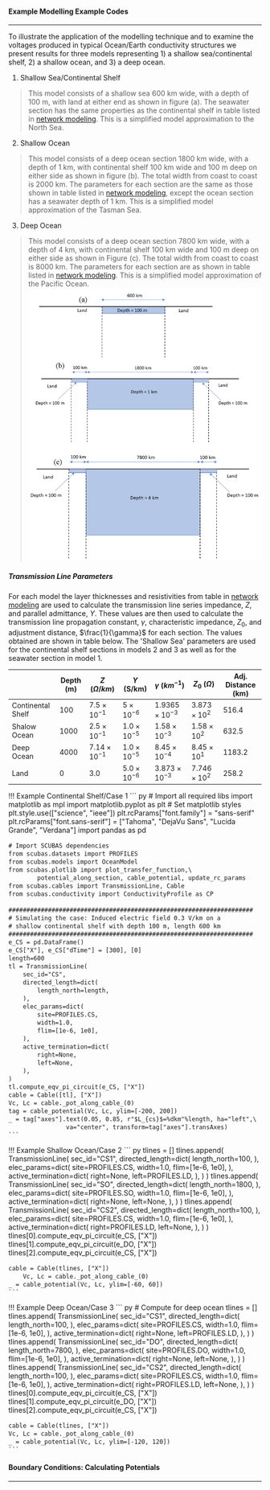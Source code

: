 <!-- 
Author(s): Shibaji Chakraborty, Xueling Shi

Disclaimer:
SCUBAS is under the MIT license found in the root directory LICENSE.md 
Everyone is permitted to copy and distribute verbatim copies of this license 
document.

This version of the MIT Public License incorporates the terms
and conditions of MIT General Public License.
-->
#### Example Modelling Example Codes
---
To illustrate the application of the modelling technique and to examine the voltages produced in typical Ocean/Earth conductivity structures we present results for three models representing 1) a shallow sea/continental shelf, 2) a shallow ocean, and 3) a deep ocean.

1. Shallow Sea/Continental Shelf
> This model consists of a shallow sea 600 km wide, with a depth of 100 m, with land at either end  as shown in figure (a). The seawater section has the same properties as the continental shelf in table listed in [network modeling](netmodel.md). This is a simplified model approximation to the North Sea.

2. Shallow Ocean
> This model consists of a deep ocean section 1800 km wide, with a depth of 1 km, with continental shelf 100 km wide and 100 m deep on either side as shown in figure (b). The total width from coast to coast is 2000 km. The parameters for each section are the same as those shown in table listed in [network modeling](netmodel.md), except the ocean section has a seawater depth of 1 km. This is a simplified model approximation of the Tasman Sea.

3. Deep Ocean
> This model consists of a deep ocean section 7800 km wide, with a depth of 4 km, with continental shelf 100 km wide and 100 m deep on either side as shown in Figure (c). The total width from coast to coast is 8000 km. The parameters for each section are as shown in table listed in [network modeling](netmodel.md). This is a simplified model approximation of the Pacific Ocean.![Alt text](../figures/Case-Studies.png)

##### Transmission Line Parameters 
For each model the layer thicknesses and resistivities from table in [network modeling](netmodel.md) are used to calculate the transmission line series impedance, $Z$, and parallel admittance, $Y$. These values are then used to calculate the transmission line propagation constant, $\gamma$, characteristic impedance, $Z_0$, and adjustment distance, $\frac{1}{\gamma}$ for each section. The values obtained are shown in table below. The 'Shallow Sea' parameters are used for the continental shelf sections in models 2 and 3 as well as for the seawater section in model 1.

|                    | Depth (m) | $Z$ ($\Omega/km$) | $Y$ (S/km) | $\gamma$ ($km^{-1}$) | $Z_0$ ($\Omega$) | Adj. Distance (km) |
| ------------------ | --------- | ----------------- | ---------- | -------------------- | ---------------- | ------------------ |
| Continental Shelf  | 100       | $7.5\times 10^{-1}$ | $5\times 10^{-6}$ | $1.9365\times 10^{-3}$ | $3.873\times 10^{2}$ | 516.4 |
| Shalow Ocean  | 1000       | $2.5\times 10^{-1}$ | $1.0\times 10^{-5}$ | $1.58\times 10^{-3}$ | $1.58\times 10^{2}$ | 632.5 |
| Deep Ocean  | 4000       | $7.14\times 10^{-1}$ | $1.0\times 10^{-5}$ | $8.45\times 10^{-4}$ | $8.45\times 10^{1}$ | 1183.2 |
| Land  | 0       | 3.0 | $5.0\times 10^{-6}$ | $3.873\times 10^{-3}$ | $7.746\times 10^{2}$ | 258.2 |


!!! Example
    Continental Shelf/Case 1
    ``` py
    # Import all required libs
    import matplotlib as mpl
    import matplotlib.pyplot as plt
    # Set matplotlib styles
    plt.style.use(["science", "ieee"])
    plt.rcParams["font.family"] = "sans-serif"
    plt.rcParams["font.sans-serif"] = ["Tahoma", "DejaVu Sans",
                                       "Lucida Grande", "Verdana"]
    import pandas as pd

    # Import SCUBAS dependencies
    from scubas.datasets import PROFILES
    from scubas.models import OceanModel
    from scubas.plotlib import plot_transfer_function,\
            potential_along_section, cable_potential, update_rc_params
    from scubas.cables import TransmissionLine, Cable
    from scubas.conductivity import ConductivityProfile as CP
    
    ####################################################################
    # Simulating the case: Induced electric field 0.3 V/km on a 
    # shallow continental shelf with depth 100 m, length 600 km
    ####################################################################
    e_CS = pd.DataFrame()
    e_CS["X"], e_CS["dTime"] = [300], [0]
    length=600
    tl = TransmissionLine(
        sec_id="CS",
        directed_length=dict(
            length_north=length,
        ),
        elec_params=dict(
            site=PROFILES.CS,
            width=1.0,
            flim=[1e-6, 1e0],
        ),
        active_termination=dict(
            right=None,
            left=None,
        ),
    )
    tl.compute_eqv_pi_circuit(e_CS, ["X"])
    cable = Cable([tl], ["X"])
    Vc, Lc = cable._pot_along_cable_(0)
    tag = cable_potential(Vc, Lc, ylim=[-200, 200])
    _ = tag["axes"].text(0.05, 0.85, r"$L_{cs}$=%dkm"%length, ha="left",\
                    va="center", transform=tag["axes"].transAxes)
    ```
    
!!! Example
    Shallow Ocean/Case 2
    ``` py
    tlines = []
    tlines.append(
        TransmissionLine(
            sec_id="CS1",
            directed_length=dict(
                length_north=100,
            ),
            elec_params=dict(
                site=PROFILES.CS,
                width=1.0,
                flim=[1e-6, 1e0],
            ),
            active_termination=dict(
                right=None,
                left=PROFILES.LD,
            ),
        )
    )
    tlines.append(
        TransmissionLine(
            sec_id="SO",
            directed_length=dict(
                length_north=1800,
            ),
            elec_params=dict(
                site=PROFILES.SO,
                width=1.0,
                flim=[1e-6, 1e0],
            ),
            active_termination=dict(
                right=None,
                left=None,
            ),
        )
    )
    tlines.append(
        TransmissionLine(
            sec_id="CS2",
            directed_length=dict(
                length_north=100,
            ),
            elec_params=dict(
                site=PROFILES.CS,
                width=1.0,
                flim=[1e-6, 1e0],
            ),
            active_termination=dict(
                right=PROFILES.LD,
                left=None,
            ),
        )
    )
    tlines[0].compute_eqv_pi_circuit(e_CS, ["X"])
    tlines[1].compute_eqv_pi_circuit(e_DO, ["X"])
    tlines[2].compute_eqv_pi_circuit(e_CS, ["X"])

    cable = Cable(tlines, ["X"])
        Vc, Lc = cable._pot_along_cable_(0)
    _ = cable_potential(Vc, Lc, ylim=[-60, 60])
    ```
    
!!! Example
    Deep Ocean/Case 3
    ``` py
    # Compute for deep ocean
    tlines = []
    tlines.append(
        TransmissionLine(
            sec_id="CS1",
            directed_length=dict(
                length_north=100,
            ),
            elec_params=dict(
                site=PROFILES.CS,
                width=1.0,
                flim=[1e-6, 1e0],
            ),
            active_termination=dict(
                right=None,
                left=PROFILES.LD,
            ),
        )
    )
    tlines.append(
        TransmissionLine(
            sec_id="DO",
            directed_length=dict(
                length_north=7800,
            ),
            elec_params=dict(
                site=PROFILES.DO,
                width=1.0,
                flim=[1e-6, 1e0],
            ),
            active_termination=dict(
                right=None,
                left=None,
            ),
        )
    )
    tlines.append(
        TransmissionLine(
            sec_id="CS2",
            directed_length=dict(
                length_north=100,
            ),
            elec_params=dict(
                site=PROFILES.CS,
                width=1.0,
                flim=[1e-6, 1e0],
            ),
            active_termination=dict(
                right=PROFILES.LD,
                left=None,
            ),
        )
    )
    tlines[0].compute_eqv_pi_circuit(e_CS, ["X"])
    tlines[1].compute_eqv_pi_circuit(e_DO, ["X"])
    tlines[2].compute_eqv_pi_circuit(e_CS, ["X"])

    cable = Cable(tlines, ["X"])
    Vc, Lc = cable._pot_along_cable_(0)
    _ = cable_potential(Vc, Lc, ylim=[-120, 120])
    ```
   
#### Boundary Conditions: Calculating Potentials
---

